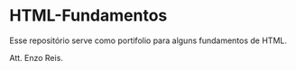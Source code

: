 # HTML-Fundamentos
 Esse repositório serve como portifolio para alguns fundamentos de HTML.

Att.
Enzo Reis.

